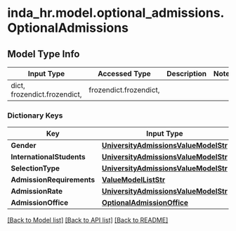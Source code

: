 # inda_hr.model.optional_admissions.OptionalAdmissions

## Model Type Info
Input Type | Accessed Type | Description | Notes
------------ | ------------- | ------------- | -------------
dict, frozendict.frozendict,  | frozendict.frozendict,  |  | 

### Dictionary Keys
Key | Input Type | Accessed Type | Description | Notes
------------ | ------------- | ------------- | ------------- | -------------
**Gender** | [**UniversityAdmissionsValueModelStr**](UniversityAdmissionsValueModelStr.md) | [**UniversityAdmissionsValueModelStr**](UniversityAdmissionsValueModelStr.md) |  | [optional] 
**InternationalStudents** | [**UniversityAdmissionsValueModelStr**](UniversityAdmissionsValueModelStr.md) | [**UniversityAdmissionsValueModelStr**](UniversityAdmissionsValueModelStr.md) |  | [optional] 
**SelectionType** | [**UniversityAdmissionsValueModelStr**](UniversityAdmissionsValueModelStr.md) | [**UniversityAdmissionsValueModelStr**](UniversityAdmissionsValueModelStr.md) |  | [optional] 
**AdmissionRequirements** | [**ValueModelListStr**](ValueModelListStr.md) | [**ValueModelListStr**](ValueModelListStr.md) |  | [optional] 
**AdmissionRate** | [**UniversityAdmissionsValueModelStr**](UniversityAdmissionsValueModelStr.md) | [**UniversityAdmissionsValueModelStr**](UniversityAdmissionsValueModelStr.md) |  | [optional] 
**AdmissionOffice** | [**OptionalAdmissionOffice**](OptionalAdmissionOffice.md) | [**OptionalAdmissionOffice**](OptionalAdmissionOffice.md) |  | [optional] 

[[Back to Model list]](../../README.md#documentation-for-models) [[Back to API list]](../../README.md#documentation-for-api-endpoints) [[Back to README]](../../README.md)

